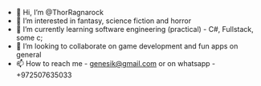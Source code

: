 - 👋 Hi, I’m @ThorRagnarock
- 👀 I’m interested in fantasy, science fiction and horror
- 🌱 I’m currently learning software engineering (practical) - C#, Fullstack, some c;
- 💞️ I’m looking to collaborate on game development and fun apps on general
- 📫 How to reach me - genesik@gmail.com or on whatsapp - +972507635033

<!---
ThorRagnarock/ThorRagnarock is a ✨ special ✨ repository because its `README.md` (this file) appears on your GitHub profile.
You can click the Preview link to take a look at your changes.
--->
